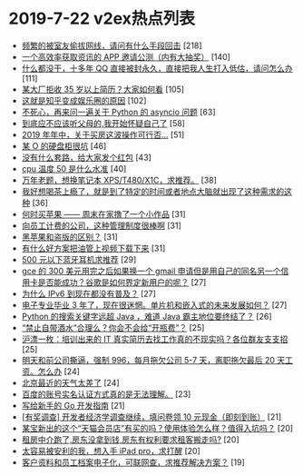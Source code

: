 # 2019-7-22 v2ex热点列表

+ [频繁的被室友偷拔网线，请问有什么手段回击](https://www.v2ex.com/t/584966#reply218) [218]
+ [一个高效率获取资讯的 APP 邀请公测（内有大抽奖）](https://www.v2ex.com/t/585106#reply140) [140]
+ [什么都没干，十多年 QQ 直接被封永久，直接把我人生打入低估，请问怎么办](https://www.v2ex.com/t/584995#reply111) [111]
+ [某大厂拒收 35 岁以上简历？大家如何看](https://www.v2ex.com/t/585014#reply105) [105]
+ [这就是知乎变成娱乐圈的原因](https://www.v2ex.com/t/584991#reply102) [102]
+ [不死心，再来问一遍关于 Python 的 asyncio 问题](https://www.v2ex.com/t/585164#reply63) [63]
+ [到底应不应该听父母的,我开始怀疑自己了](https://www.v2ex.com/t/585073#reply58) [58]
+ [2019 年年中，关于买房这波操作可行否...](https://www.v2ex.com/t/584967#reply51) [51]
+ [某 O 的硬盘柜很坑](https://www.v2ex.com/t/584959#reply46) [46]
+ [没有什么套路，给大家发个红包](https://www.v2ex.com/t/585149#reply43) [43]
+ [cpu 温度 50 是什么水准](https://www.v2ex.com/t/584974#reply40) [40]
+ [万年老题，想换笔记本 XPS/T480/X1C，求推荐。](https://www.v2ex.com/t/585129#reply38) [38]
+ [我好想喝茶上瘾了，就是到了特定的时间或者地点大脑就出现了这种需求的这种](https://www.v2ex.com/t/585025#reply36) [36]
+ [何时买苹果 —— 周末在家撸了一个小作品](https://www.v2ex.com/t/584987#reply31) [31]
+ [向员工计费的公司，这种管理制度很棒啊](https://www.v2ex.com/t/585049#reply31) [31]
+ [黑苹果和盗版的区别？](https://www.v2ex.com/t/585060#reply31) [31]
+ [有什么好方案把油管上视频下载下来](https://www.v2ex.com/t/585187#reply31) [31]
+ [500 元以下蓝牙耳机求推荐](https://www.v2ex.com/t/584961#reply29) [29]
+ [gce 的 300 美元用完之后如果换一个 gmail 申请但是用自己的同名另一个信用卡是否能成功？谷歌是如何界定新用户的呢？](https://www.v2ex.com/t/584964#reply27) [27]
+ [为什么 IPv6 到现在都没有普及？](https://www.v2ex.com/t/585000#reply27) [27]
+ [电子专业毕业 3 年了，现在很迷惘。单片机和嵌入式的未来发展如何？](https://www.v2ex.com/t/585076#reply27) [27]
+ [Python 的搜索关键字远超 Java ，难道 Java 霸主地位要终结了？](https://www.v2ex.com/t/585145#reply26) [26]
+ [“禁止自带酒水”合理么？你会不会给“开瓶费”？](https://www.v2ex.com/t/585135#reply25) [25]
+ [沪漂一枚：培训出来的 IT 真实简历去找工作真的不现实吗？各位群友支支招](https://www.v2ex.com/t/585144#reply25) [25]
+ [明天和前公司撕逼，强制 996，每月拖欠公司 5-7 天，离职拖欠最后 20 天工资。怎么办](https://www.v2ex.com/t/584988#reply24) [24]
+ [北京最近的天气太差了](https://www.v2ex.com/t/585071#reply24) [24]
+ [百度的账号实名认证方式真的是无法理解。](https://www.v2ex.com/t/585075#reply23) [23]
+ [写给新手的 Go 开发指南](https://www.v2ex.com/t/585091#reply21) [21]
+ [[有奖调查] 开发者经济学调查继续，填问卷领 10 元现金（即刻到账）](https://www.v2ex.com/t/585115#reply21) [21]
+ [某宝新出的这个“天猫会员店”有买的吗？使用体验怎么样？值得入坑吗？](https://www.v2ex.com/t/584984#reply20) [20]
+ [租房中介跑了,房东没拿到钱,房东有权利要求租客搬走吗?](https://www.v2ex.com/t/585138#reply20) [20]
+ [太容易被安利的我，想入手 iPad pro，求打醒](https://www.v2ex.com/t/585173#reply20) [20]
+ [客户资料和员工档案电子化，可联网查，求推荐解决方案？](https://www.v2ex.com/t/584962#reply19) [19]
